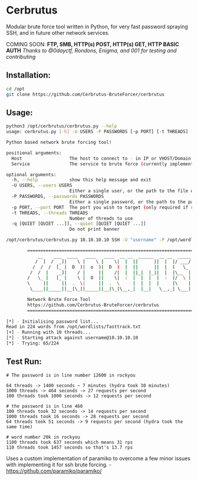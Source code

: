 # Cerbrutus
Modular brute force tool written in Python, for very fast password spraying SSH, and in future other network services.

COMING SOON: **FTP, SMB, HTTP(s) POST, HTTP(s) GET, HTTP BASIC AUTH**
*Thanks to @0dayctf, Rondons, Enigma, and 001 for testing and contributing*

## Installation:
```bash
cd /opt
git clone https://github.com/Cerbrutus-BruteForcer/cerbrutus
```

## Usage:
```bash
python3 /opt/cerbrutus/cerbrutus.py --help
usage: cerbrutus.py [-h] -U USERS -P PASSWORDS [-p PORT] [-t THREADS] [-q [QUIET [QUIET ...]]] Host Service

Python based network brute forcing tool!

positional arguments:
  Host                  The host to connect to - in IP or VHOST/Domain Name form
  Service               The service to brute force (currently implemented 'SSH')

optional arguments:
  -h, --help            show this help message and exit
  -U USERS, --users USERS
                        Either a single user, or the path to the file of users you wish to use
  -P PASSWORDS, --passwords PASSWORDS
                        Either a single password, or the path to the password list you wish to use
  -p PORT, --port PORT  The port you wish to target (only required if running on a non standard port)      
  -t THREADS, --threads THREADS
                        Number of threads to use
  -q [QUIET [QUIET ...]], --quiet [QUIET [QUIET ...]]
                        Do not print banner
```

```bash
/opt/cerbrutus/cerbrutus.py 10.10.10.10 SSH -U "username" -P /opt/wordlists/fasttrack.txt -t 10

        ================================================================
            __    ___  ____   ____   ____  __ __  ______  __ __  _____
           /  ]  /  _]|    \ |    \ |    \|  |  ||      ||  |  |/ ___/
          /  /  /  [_ |  D  )|  o  )|  D  )  |  ||      ||  |  (   \_
         /  /  |    _]|    / |     ||    /|  |  ||_|  |_||  |  |\__  |
        /   \_ |   [_ |    \ |  O  ||    \|  :  |  |  |  |  :  |/  \ |
        \     ||     ||  .  \|     ||  .  \     |  |  |  |     |\    |
         \____||_____||__|\_||_____||__|\_|\__,_|  |__|   \__,_| \___|

        Network Brute Force Tool
        https://github.com/Cerbrutus-BruteForcer/cerbrutus
        ================================================================
        
[*] - Initialising password list...
Read in 224 words from /opt/wordlists/fasttrack.txt
[+] - Running with 10 threads...
[*] - Starting attack against username@10.10.10.10
[*] - Trying: 65/224
```

## Test Run:
```text
# The password is in line number 12600 in rockyou

64 threads -> 1400 seconds ~ 7 minutes (hydra took 30 minutes)
1000 threads -> 464 seconds -> 27 requests per second
100 threads took 1000 seconds -> 12 requests per second 

# the password is in line 460 
100 threads took 32 seconds -> 14 requests per second
1000 threads took 16 seconds -> 28 requests per second
64 threads took 51 seconds -> 9 requests per second (hydra took the same time)

# word number 20k in rockyou
1100 threads took 637 seconds which means 31 rps
110 threads took 1457 seconds so that's 13.7 rps
```

Uses a custom implementation of paramiko to overcome a few minor issues with implementing it for ssh brute forcing. - https://github.com/paramiko/paramiko/
